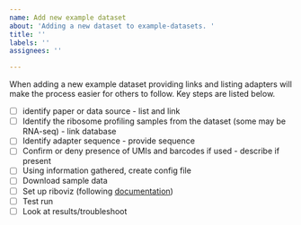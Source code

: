 ```yaml
---
name: Add new example dataset
about: 'Adding a new dataset to example-datasets. '
title: ''
labels: ''
assignees: ''

---
```


When adding a new example dataset providing links and listing adapters will make the process easier for others to follow. Key steps are listed below.

- [ ] identify paper or data source - list and link
- [ ] Identify the ribosome profiling samples from the dataset (some may be RNA-seq) - link database
- [ ] Identify adapter sequence - provide sequence
- [ ] Confirm or deny presence of UMIs and barcodes if used - describe if present
- [ ] Using information gathered, create config file
- [ ] Download sample data 
- [ ] Set up riboviz (following [documentation](https://github.com/riboviz/riboviz/blob/main/docs/user/run-on-eddie.md))
- [ ] Test run
- [ ] Look at results/troubleshoot

